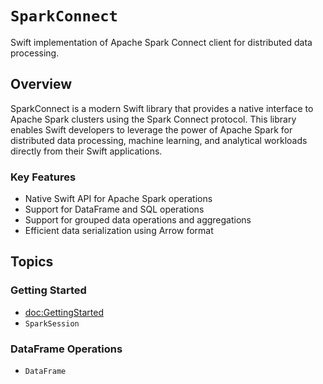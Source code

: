 # ``SparkConnect``

Swift implementation of Apache Spark Connect client for distributed data processing.

## Overview

SparkConnect is a modern Swift library that provides a native interface to Apache Spark clusters using the Spark Connect protocol. This library enables Swift developers to leverage the power of Apache Spark for distributed data processing, machine learning, and analytical workloads directly from their Swift applications.

### Key Features

- Native Swift API for Apache Spark operations
- Support for DataFrame and SQL operations
- Support for grouped data operations and aggregations
- Efficient data serialization using Arrow format

## Topics

### Getting Started

- <doc:GettingStarted>
- ``SparkSession``

### DataFrame Operations

- ``DataFrame``
